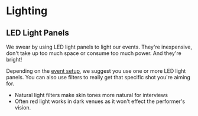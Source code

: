 # Lighting

## LED Light Panels

We swear by using LED light panels to light our events. They're inexpensive, don't take up too much space or consume too much power. And they're bright! 

Depending on the [event setup](http://chew.tv/guide/event_setup/getting_started), we suggest you use one or more LED light panels. You can also use filters to really get that specific shot you're aiming for.

 - Natural light filters make skin tones more natural for interviews
 - Often red light works in dark venues as it won't effect the performer's vision.